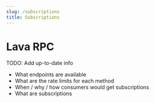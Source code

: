 ```yaml
---
slug: /subscriptions
title: Subscriptions
---
```

# Lava RPC

TODO: Add up-to-date info 
- What endpoints are available
- What are the rate limits for each method
- When / why / how consumers would get subscriptions
- What are subscriptions


